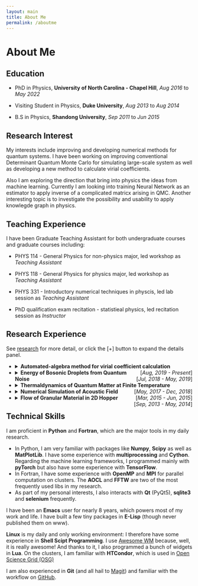 ```yaml
---
layout: main
title: About Me
permalink: /aboutme
---
```


# About Me

## Education

- PhD in Physics, **University of North Carolina - Chapel Hill**, _Aug 2016_ to _May 2022_ 

- Visiting Student in Physics, **Duke University**, *Aug 2013* to *Aug 2014*

- B.S in Physics, **Shandong University**, *Sep 2011* to *Jun 2015*

## Research Interest

My interests include improving and developing numerical methods for quantum systems. I have been working on improving conventional Determinant Quantum Monte Carlo for simulating large-scale system as well as developing a new method to calculate virial coefficients.

Also I am exploring the direction that bring into physics the ideas from machine learning. Currently I am looking into training Neural Network as an estimator to apply inverse of a complicated matricx arising in QMC. Another interesting topic is to investigate the possibility and usability to apply knowlegde graph in physics.

## Teaching Experience

I have been Graduate Teaching Assistant for both undergraduate courses and graduate courses including:


- PHYS 114 - General Physics for non-physics major, led workshop as *Teaching Assistant*

  <!-- (Fall 2016, Summer 2017) -->

- PHYS 118 - General Physics for physics major, led workshop as *Teaching Assistant*

  <!-- (Spring 2017 - Spring 2018) -->

- PHYS 331 - Introductory numerical techniques in physcis, led lab session as *Teaching Assistant*

  <!-- (Fall 2018) -->

- PhD qualification exam recitation - statistieal physics, led recitation session as *Instructor*

  <!-- (Spring 2019) -->



## Research Experience

See [research](/research) for more detail, or click the [+] button to expand the details panel.

- <details> <summary> <strong>Automated-algebra method for virial coefficient calculation</strong>
  <span style="float:right;"> [<em>Aug, 2019 - Present</em>] </span>
  </summary>
     some details 
  </details>

  <!-- Develop a new semi-analytical method to calculate virial coefficients of interacting Fermi system.  -->
  
- <details> <summary> <strong>Energy of Bosonic Droplets from Quantum Noise</strong>
  <span style="float:right;"> [<em>Jul, 2018 - May, 2019</em>] </span>
  </summary>

     some details 
  </details>
- <details> <summary> <strong>Thermaldynamics of Quantum Matter at Finite Temperature</strong>
  <span style="float:right;"> [<em>May, 2017 - Dec, 2018</em>] </span>
  </summary>
     some details 
  </details>

- <details> <summary> <strong>Numerical Simulation of Acoustic Field</strong>
  <span style="float:right;"> [<em>Mar, 2015 - Jun, 2015</em>] </span>
  </summary>
     some details 
  </details>

- <details> <summary> <strong>Flow of Granular Material in 2D Hopper</strong>
  <span style="float:right;"> [<em>Sep, 2013 - May, 2014</em>] </span>
  </summary>
     some details 
  </details>

## Technical Skills

I am proficient in **Python** and **Fortran**, which are the major tools in
my daily research.

- In Python, I am very familiar with packages like
**Numpy**, **Scipy** as well as **MatPlotLib**. I have some experience with
**multiprocessing** and **Cython**. Regarding the machine learning
frameworks, I programmed mainly with **pyTorch** but also have some
experience with **TensorFlow**.
- In Fortran, I have some experience with
**OpenMP** and **MPI** for parallel computation on clusters. The
**AOCL** and **FFTW** are two of the most frequently used libs in my
research.
- As part of my personal interests, I also interacts with **Qt** (PyQt5), **sqlite3** and **selenium** frequently.

I have been an **Emacs** user for nearly 8 years, which powers most of my
work and life. I have built a few tiny packages in **E-Lisp** (though never
published them on www).

**Linux** is my daily and only working environment: I therefore have some
experience in **Shell Scipt Programming**. I use [Awesome
WM](https://awesomewm.org/) because, well, it is really awesome! And thanks to it,
I also programmed a bunch of widgets in **Lua**. On the clusters, I am familiar with **HTCondor**, which is used in [Open Science Grid (OSG)](https://opensciencegrid.org/)

I am also experienced in **Git** (and all hail to
[Magit](https://magit.vc/)) and familiar with the workflow on
[GitHub](https://github.com/yaqihou).

<!-- ## Awards -->

